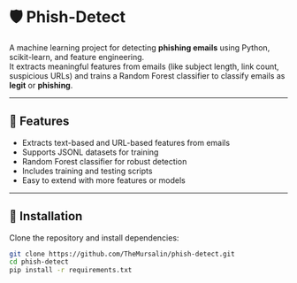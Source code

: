 # 🛡️ Phish-Detect

A machine learning project for detecting **phishing emails** using Python, scikit-learn, and feature engineering.  
It extracts meaningful features from emails (like subject length, link count, suspicious URLs) and trains a Random Forest classifier to classify emails as **legit** or **phishing**.

---

## 📌 Features
- Extracts text-based and URL-based features from emails  
- Supports JSONL datasets for training  
- Random Forest classifier for robust detection  
- Includes training and testing scripts  
- Easy to extend with more features or models  

---

## 🚀 Installation

Clone the repository and install dependencies:

```bash
git clone https://github.com/TheMursalin/phish-detect.git
cd phish-detect
pip install -r requirements.txt

